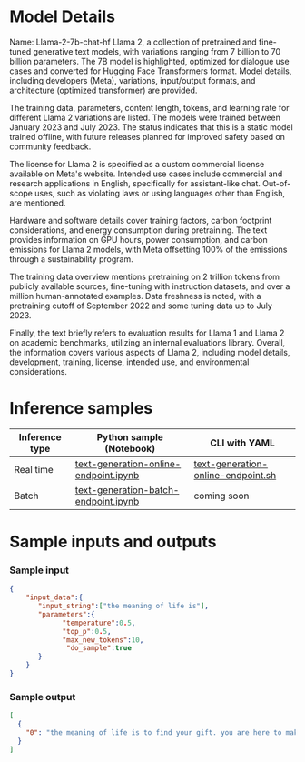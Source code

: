 # **Model Details**

Name: Llama-2-7b-chat-hf
Llama 2, a collection of pretrained and fine-tuned generative text models, with variations ranging from 7 billion to 70 billion parameters. The 7B model is highlighted, optimized for dialogue use cases and converted for Hugging Face Transformers format. Model details, including developers (Meta), variations, input/output formats, and architecture (optimized transformer) are provided.

The training data, parameters, content length, tokens, and learning rate for different Llama 2 variations are listed. The models were trained between January 2023 and July 2023. The status indicates that this is a static model trained offline, with future releases planned for improved safety based on community feedback.

The license for Llama 2 is specified as a custom commercial license available on Meta's website. Intended use cases include commercial and research applications in English, specifically for assistant-like chat. Out-of-scope uses, such as violating laws or using languages other than English, are mentioned.

Hardware and software details cover training factors, carbon footprint considerations, and energy consumption during pretraining. The text provides information on GPU hours, power consumption, and carbon emissions for Llama 2 models, with Meta offsetting 100% of the emissions through a sustainability program.

The training data overview mentions pretraining on 2 trillion tokens from publicly available sources, fine-tuning with instruction datasets, and over a million human-annotated examples. Data freshness is noted, with a pretraining cutoff of September 2022 and some tuning data up to July 2023.

Finally, the text briefly refers to evaluation results for Llama 1 and Llama 2 on academic benchmarks, utilizing an internal evaluations library. Overall, the information covers various aspects of Llama 2, including model details, development, training, license, intended use, and environmental considerations.

# **Inference samples**

Inference type|Python sample (Notebook)|CLI with YAML
|--|--|--|
Real time|<a href="https://aka.ms/azureml-infer-online-sdk-text-generation-dolly" target="_blank">text-generation-online-endpoint.ipynb</a>|<a href="https://aka.ms/azureml-infer-online-cli-text-generation-dolly" target="_blank">text-generation-online-endpoint.sh</a>
Batch |<a href="https://aka.ms/azureml-infer-batch-sdk-text-generation" target="_blank">text-generation-batch-endpoint.ipynb</a>| coming soon


# **Sample inputs and outputs**

### **Sample input**
```json
{
    "input_data":{
       "input_string":["the meaning of life is"],
       "parameters":{
             "temperature":0.5,
             "top_p":0.5,
             "max_new_tokens":10,
              "do_sample":true
       }
    }
}
```

### **Sample output**
```json
[
  {
    "0": "the meaning of life is to find your gift. you are here to make"
  }
]
```
